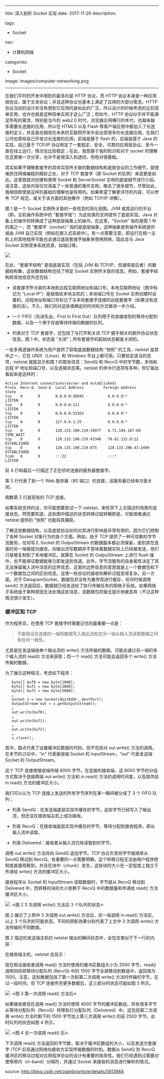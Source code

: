 ----
title: 深入剖析 Socket 实现
date: 2017-11-26
description: 

tags:
- Socket

nav:
- 计算机网络

categories:
- Socket

image: images/computer-networking.png

----
在我们平时的开发中用到的最多的是 HTTP 协议，而 HTTP 协议本身是一种应用层协议，属于文本协议；并且这种协议也基本上满足了应用的大部分需求。HTTP 协议当初的设计并没有想到它应用的是如此的广泛，所以设计的时候考虑的比较简单实用，也许也就是这种简单实用才这么广泛；但如今，HTTP 协议似乎并不能满足所有的需求，特别是当今的 web2.0 时代，浏览器应用横行的年代，也越来越多需要长连接的应用，所以在 HTML5 以及 Flash 等客户端应用中都加入了长连接的定义，并且我也相信在未来的互联网开发中会出现很多的长连接应用。在我们公司也曾经自己开发过长连接的应用，前端是基于 flash 的，后端是基于 Java 的实现，自己基于 TCP/IP 协议制定了一套稳定，安全，可靠的应用层协议，至今一直在线上运行，情况也比较稳定；在此，我想基于我的知识和对于 socket 的理解在这里做一次分享，也许不是很深入和透彻，但绝对很基础。

其实如果不理解套接字的具体实现所关联的数据结构和底层协议的工作细节，就很难抓住网络编程的精妙之处，对于 TCP 套接字（即 Socket 的实例）来说更是如此。这里我就对创建和使用 Socket 和 ServerSocket 实例的底层细节进行介绍。请注意，这些内容仅仅涵盖了一些普通的事件实例，略去了很多细节。尽管如此，我相信即使是这样的基础的理解也是有用的。如果希望了解更详尽的内容，可以参考 TCP 规范，或关于该方面的其他著作（例如 TCP/IP 详解）。


图 1 是一个 Socket 实例所关联的一些信息的简化视图。JVM 或其运行的平台（即，主机操作系统中的 “套接字层”）为这些类的支持提供了底层实现。Java 对象上的操作则转换成了这种底层抽象上的操作。在这里，“Socket” 指的是图 1 中的类之一，而 “套接字（socket）” 指的是底层抽象，这种抽象是有操作系统提供或由 JVM 自己实现（例如在嵌入式系统中）。有一点需要注意，即运行在统一主机上的其他程序可能也会通过底层套接字抽象来使用网络，因此会与 Java Socket 实例竞争系统资源，如端口等。

![](./2017-11-26_深入剖析Socket实现/1.png)


在此，“套接字结构” 是指底层实现（包括 JVM 和 TCP/IP，但通常是后者）的数据结构集，这些数据结构包括了特定 Socket 实例所关联的信息。例如，套接字结构除其他信息外还包括：


*  该套接字所关联的本地和远程互联网地址和端口号。本地互联网地址（图中标记为 “Local IP”）是赋值给本地主机的；本地端口号在 Socket 实例创建时设置的。远程地址和端口号标记了与本地套接字连接的远程套接字（如果没有连接的话）。不久，我们将对这些值确定的时间和方式做进一步介绍。


* 一个 FIFO（先进先出，First In First Out）队列用于存放接收到的等待分配的数据，以及一个用于存放等待传输的数据的队列。


* 列表对于 TCP 套接字，还包括了与打开和关闭 TCP 握手相关的额外协议状态信息。图 1 中，状态是 “关闭”；所有套接字的起始状态都是关闭的。

一些多用途操作系统为用户提供了获取底层数据结构 “快照” 的工具，netstat 是其中之一，它在 UNIX（Linux）和 Windows 平台上都可用。只要给定适当的选项，netstat 就能显示和图 1 的那些信息：SendQ 和 RecvQ 中的字节数，本地和远程 IP 地址和端口号，以及连接状态等。netstat 的命令行选项有多种，但它输出看起来是这样的：
```
Active Internet connections(server and established)
Proto  Recv-Q  Send-Q  Local Address         Foreign Address       State
tcp    0       0       0.0.0.0:36045           0.0.0.0:*            LISTEN
tcp    0       0       0.0.0.0:111             0.0.0.0:*            LISTEN
tcp    0       0       0.0.0.0:53363           0.0.0.0:*            LISTEN
tcp    0       0       127.0.0.1:25            0.0.0.0:*            LISTEN
tcp    0       0       128.133.190.219:34077   4.71.104.187:80      TIME_WAIT
tcp    0       0       128.133.190.219:43346   79.62.132.8:22       ESTABLISHED
tcp    0       0       128.133.190.219:875     128.133.190.43:2409  ESTABLISHED
tcp6   0       0       :::22                   :::*                 LISTEN
```
前 4 行和最后一行描述了正在侦听连接的服务器套接字。

第 5 行代表了到一个 Web 服务器（80 端口）的连接，该服务器已经单方面关闭。

倒数第 2 行是现有的 TCP 连接。

如果系统支持的话，你可能想要尝试一下 netstat，来检测下上文描述的场景的连接状态。然而要知道，这些图中描述的状态转换过程转瞬即逝，可能很难通过 netstat 提供的 “快照” 功能将其捕获。

了解这些数据结构，以及底层协议如何对其进行影响是非常有用的，因为它们控制了各种 Socket 对象行为的各个方面。例如，由于 TCP 提供了一种可信赖的字节流服务，任何写入 Socket 的 OutputStream 的数据副本都必须保留，直到其在连接的另一端被成功接收。向输出流写数据并不意味着数据实际上已经被发送，他们只是被复制到了本地缓冲区。就算在 Socket 的 OutputStream 上进行 flush 操作，也不能保证数据能够立即发送到信道。此外，字节流服务的自身属性决定了其无法保留输入流中消息的边界信息，这里的边界信息的意思就是上一个数据包和下一个数据包之间的区别信息。这使一些协议的接收和解析过程变得复杂。另一方面，对于 DatagramSocket，数据包并没有为重传而进行缓存，任何时候调用 send() 方法返回后，数据就已经发送给了执行传输任务的网络子系统。如果网络子系统由于某种原因无法处理这些消息，该数据包将毫无提示地被丢弃（不过这种情况很少发生）。

### 缓冲区和 TCP

 作为程序员，在使用 TCP 套接字时需要记住的最重要一点是：

>不能假设在连接的一端将数据写入输出流和在另一端从输入流读取数据之间有任何一致性。

尤其是在发送端由单个输出流的 write() 方法传输的数据，可能会通过另一端的多个输入流的 read() 方法来获取；而一个 read() 方法可能会返回多个 write() 方法传输的数据。

为了展示这种情况，考虑如下程序：
```
   byte[] buf0 = new byte[1000];
   byte[] buf1 = new byte[2000];
   byte[] buf2 = new byte[5000];
   …
   Socket s = new Socket(destAddr, destPort);
   OutputStream out = s.getOutputStream();
   …
   out.write(buf0);
   …
   out.write(buf1);
   …
   out.write(buf2);
   …
   s.close();
```
其中，圆点代表了设置缓冲区数据的代码，但不包括对 out.write() 方法的调用。在本节的讨论中，“in” 代表接收端 Socket 的 InputStream，“out” 代表发送端 Socket 的 OutputStream。

这个 TCP 连接想接收端传输 8000 字节。在连接的接收端，这 8000 字节的分组方式取决于连接两端 out.write() 方法和 in.read() 方法的调用时间差，以及提供给 in.read() 方法的缓冲区大小。

我们可以认为 TCP 连接上发送的所有字节序列在某一瞬间被分成了 3 个 FIFO 队列；

* 列表 SendQ：在发送端底层实现中缓存的字节，这些字节已经写入了输出流，但还没在接收端主机上成功接收。


* 列表 RecvQ：在接收端底层实现中缓存的字节，等待分配到接收程序，即从输入流中读取。


*  列表 Delivered：接收者从输入流已经读取到的字节。

调用 out.write() 方法将向 SendQ 追加字节。TCP 协议负责将字节按顺序从 SendQ 移动到 RecvQ。有重要的一点需要明确，这个转移过程无法由用户程序控制或直接观察到，并且在块中（chunk）发生，这些块的大小在一定程度上独立于传递给 write() 方法的缓冲区大小。

接收程序从 Socket 的 InputStream 读取数据时，字节就从 RecvQ 移动到 Delivered 中，而转移的块的大小依赖于 RecvQ 中的数据量和传递给 read() 方法缓冲区大小。

![](./2017-11-26_深入剖析Socket实现/2.png)
->图 2   3 次调用 write() 方法后 3 个队列的状态<-

图 2 展示了上例中 3 次调用 out.write() 方法后，另一端调用 in.read() 方法前，以上 3 个队列的可能状态。不同的阴影效果分别代表了上文中 3 次调用 write() 方法传输的不同数据。

图 2 描述的发送端主机的 netstat 输出的瞬间状态中，会包含类似于下一行的内容：

在接收端主机，netstat 会显示：

现在假设接收者调用 read() 方法时使用的缓冲区数组大小为 2000 字节，read() 调用则将把等待分配队列 (RecvQ) 中的 1500 字节全部移动到数组中，返回值为 1500。注意，这些数据包括了第一次和第二次调用 write() 方法时传输的字节。在过一段时间，但 TCP 连接传完更多数据后，这三部分的状态可能如图 3 所示。

![](./2017-11-26_深入剖析Socket实现/3.png)
->图 3  第一次调用 read() 方法后<-

如果接收者现在调用 read() 方法时使用 4000 字节的缓冲区数组，将有很多字节从等待分配队列（RecvQ）转移到已分配队列（Delivered）中。这包括第二次调用 write() 方法时剩下的 1500 字节加上第三次调用 write() 的前 2500 字节。此时队列的状态如图 4 所示。

![](./2017-11-26_深入剖析Socket实现/4.png)
->图 4  另一次调用 read() 后<-

下次调用 read() 方法返回的字节数，取决于缓冲区数组的大小，以及发送方套接字 /TCP 实现通过网络向接收方实现传输数据的时机。数据从 SendQ 到 RecvQ 缓冲区的移动过程对应用程序协议的设计有重要的指导性。我们已经遇到过需要对使用带内（in-band）分隔符，并通过 Socket 来接收的消息进行解析的情况。

source: http://blog.csdn.net/zapldy/article/details/5813984